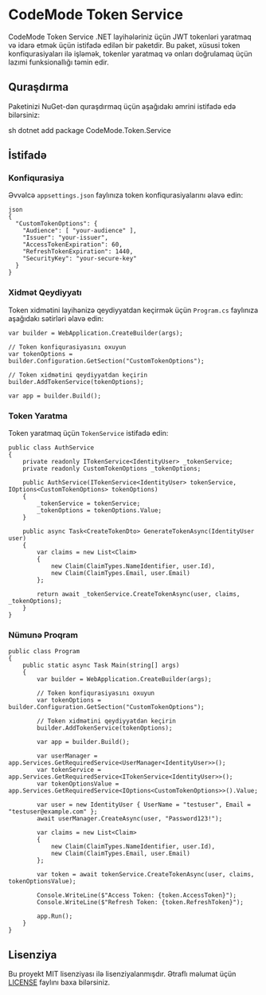 # CodeMode Token Service

CodeMode Token Service .NET layihələriniz üçün JWT tokenləri yaratmaq və idarə etmək üçün istifadə edilən bir paketdir. Bu paket, xüsusi token konfiqurasiyaları ilə işləmək, tokenlər yaratmaq və onları doğrulamaq üçün lazımi funksionallığı təmin edir.

## Quraşdırma

Paketinizi NuGet-dən quraşdırmaq üçün aşağıdakı əmrini istifadə edə bilərsiniz:

sh
dotnet add package CodeMode.Token.Service


## İstifadə

### Konfiqurasiya

Əvvəlcə `appsettings.json` faylınıza token konfiqurasiyalarını əlavə edin:

```
json
{
  "CustomTokenOptions": {
    "Audience": [ "your-audience" ],
    "Issuer": "your-issuer",
    "AccessTokenExpiration": 60,
    "RefreshTokenExpiration": 1440,
    "SecurityKey": "your-secure-key"
  }
}
```

### Xidmət Qeydiyyatı

Token xidmətini layihənizə qeydiyyatdan keçirmək üçün `Program.cs` faylınıza aşağıdakı sətirləri əlavə edin:

```
var builder = WebApplication.CreateBuilder(args);

// Token konfiqurasiyasını oxuyun
var tokenOptions = builder.Configuration.GetSection("CustomTokenOptions");

// Token xidmətini qeydiyyatdan keçirin
builder.AddTokenService(tokenOptions);

var app = builder.Build();
```

### Token Yaratma

Token yaratmaq üçün `TokenService` istifadə edin:

```
public class AuthService
{
    private readonly ITokenService<IdentityUser> _tokenService;
    private readonly CustomTokenOptions _tokenOptions;

    public AuthService(ITokenService<IdentityUser> tokenService, IOptions<CustomTokenOptions> tokenOptions)
    {
        _tokenService = tokenService;
        _tokenOptions = tokenOptions.Value;
    }

    public async Task<CreateTokenDto> GenerateTokenAsync(IdentityUser user)
    {
        var claims = new List<Claim>
        {
            new Claim(ClaimTypes.NameIdentifier, user.Id),
            new Claim(ClaimTypes.Email, user.Email)
        };

        return await _tokenService.CreateTokenAsync(user, claims, _tokenOptions);
    }
}
```

### Nümunə Proqram

```
public class Program
{
    public static async Task Main(string[] args)
    {
        var builder = WebApplication.CreateBuilder(args);

        // Token konfiqurasiyasını oxuyun
        var tokenOptions = builder.Configuration.GetSection("CustomTokenOptions");

        // Token xidmətini qeydiyyatdan keçirin
        builder.AddTokenService(tokenOptions);

        var app = builder.Build();

        var userManager = app.Services.GetRequiredService<UserManager<IdentityUser>>();
        var tokenService = app.Services.GetRequiredService<ITokenService<IdentityUser>>();
        var tokenOptionsValue = app.Services.GetRequiredService<IOptions<CustomTokenOptions>>().Value;

        var user = new IdentityUser { UserName = "testuser", Email = "testuser@example.com" };
        await userManager.CreateAsync(user, "Password123!");

        var claims = new List<Claim>
        {
            new Claim(ClaimTypes.NameIdentifier, user.Id),
            new Claim(ClaimTypes.Email, user.Email)
        };

        var token = await tokenService.CreateTokenAsync(user, claims, tokenOptionsValue);

        Console.WriteLine($"Access Token: {token.AccessToken}");
        Console.WriteLine($"Refresh Token: {token.RefreshToken}");

        app.Run();
    }
}
```

## Lisenziya

Bu proyekt MIT lisenziyası ilə lisenziyalanmışdır. Ətraflı məlumat üçün [LICENSE](LICENSE.txt) faylını baxa bilərsiniz.
